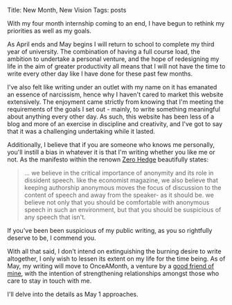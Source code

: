 Title: New Month, New Vision
Tags: posts

With my four month internship coming to an end, I have begun to rethink my
priorities as well as my goals.



As April ends and May begins I will return to school to complete my third year
of university. The combination of having a full course load, the ambition to
undertake a personal venture, and the hope of redesigning my life in the aim
of greater productivity all means that I will not have the time to write every
other day like I have done for these past few months.



I've also felt like writing under an outlet with my name on it has emanated an
essence of narcissism, hence why I haven't cared to market this website
extensively. The enjoyment came strictly from knowing that I'm meeting the
requirements of the goals I set out - mainly, to write something meaningful
about anything every other day. As such, this website has been less of a blog
and more of an exercise in discipline and creativity, and I've got to say that
it was a challenging undertaking while it lasted.



Additionally, I believe that if you are someone who knows me personally,
you'll instill a bias in whatever it is that I'm writing whether you like me
or not. As the manifesto within the renown [Zero
Hedge](http://www.zerohedge.com/) beautifully states:

> ... we believe in the critical importance of anonymity and its role in
dissident speech. like the economist magazine, we also believe that keeping
authorship anonymous moves the focus of discussion to the content of speech
and away from the speaker- as it should be. we believe not only that you
should be comfortable with anonymous speech in such an environment, but that
you should be suspicious of any speech that isn't.

If you've been been suspicious of my public writing, as you so rightfully
deserve to be, I commend you.



With all that said, I don't intend on extinguishing the burning desire to
write altogether, I only wish to lessen its extent on my life for the time
being. As of May, my writing will move to OnceAMonth, a venture by a [good
friend of mine](http://jrdnbshp.com/), with the intention of strengthening
relationships amongst those who care to stay in touch with me.



I'll delve into the details as May 1 approaches.

